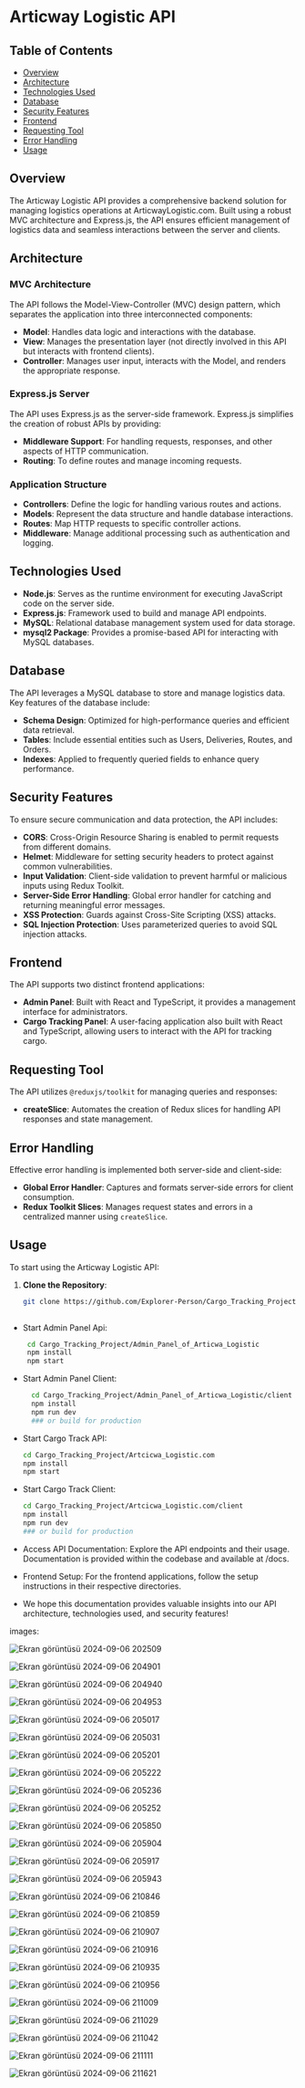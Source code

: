 # Articway Logistic API

## Table of Contents
- [Overview](#overview)
- [Architecture](#architecture)
- [Technologies Used](#technologies-used)
- [Database](#database)
- [Security Features](#security-features)
- [Frontend](#frontend)
- [Requesting Tool](#requesting-tool)
- [Error Handling](#error-handling)
- [Usage](#usage)

## Overview

The Articway Logistic API provides a comprehensive backend solution for managing logistics operations at ArticwayLogistic.com. Built using a robust MVC architecture and Express.js, the API ensures efficient management of logistics data and seamless interactions between the server and clients.

## Architecture

### MVC Architecture

The API follows the Model-View-Controller (MVC) design pattern, which separates the application into three interconnected components:

- **Model**: Handles data logic and interactions with the database.
- **View**: Manages the presentation layer (not directly involved in this API but interacts with frontend clients).
- **Controller**: Manages user input, interacts with the Model, and renders the appropriate response.

### Express.js Server

The API uses Express.js as the server-side framework. Express.js simplifies the creation of robust APIs by providing:

- **Middleware Support**: For handling requests, responses, and other aspects of HTTP communication.
- **Routing**: To define routes and manage incoming requests.

### Application Structure

- **Controllers**: Define the logic for handling various routes and actions.
- **Models**: Represent the data structure and handle database interactions.
- **Routes**: Map HTTP requests to specific controller actions.
- **Middleware**: Manage additional processing such as authentication and logging.

## Technologies Used

- **Node.js**: Serves as the runtime environment for executing JavaScript code on the server side.
- **Express.js**: Framework used to build and manage API endpoints.
- **MySQL**: Relational database management system used for data storage.
- **mysql2 Package**: Provides a promise-based API for interacting with MySQL databases.

## Database

The API leverages a MySQL database to store and manage logistics data. Key features of the database include:

- **Schema Design**: Optimized for high-performance queries and efficient data retrieval.
- **Tables**: Include essential entities such as Users, Deliveries, Routes, and Orders.
- **Indexes**: Applied to frequently queried fields to enhance query performance.

## Security Features

To ensure secure communication and data protection, the API includes:

- **CORS**: Cross-Origin Resource Sharing is enabled to permit requests from different domains.
- **Helmet**: Middleware for setting security headers to protect against common vulnerabilities.
- **Input Validation**: Client-side validation to prevent harmful or malicious inputs using Redux Toolkit.
- **Server-Side Error Handling**: Global error handler for catching and returning meaningful error messages.
- **XSS Protection**: Guards against Cross-Site Scripting (XSS) attacks.
- **SQL Injection Protection**: Uses parameterized queries to avoid SQL injection attacks.

## Frontend

The API supports two distinct frontend applications:

- **Admin Panel**: Built with React and TypeScript, it provides a management interface for administrators.
- **Cargo Tracking Panel**: A user-facing application also built with React and TypeScript, allowing users to interact with the API for tracking cargo.

## Requesting Tool

The API utilizes `@reduxjs/toolkit` for managing queries and responses:

- **createSlice**: Automates the creation of Redux slices for handling API responses and state management.

## Error Handling

Effective error handling is implemented both server-side and client-side:

- **Global Error Handler**: Captures and formats server-side errors for client consumption.
- **Redux Toolkit Slices**: Manages request states and errors in a centralized manner using `createSlice`.

## Usage

To start using the Articway Logistic API:

1. **Clone the Repository**:
   ```bash
   git clone https://github.com/Explorer-Person/Cargo_Tracking_Project.git
  
* Start Admin Panel Api:
  ```bash
   cd Cargo_Tracking_Project/Admin_Panel_of_Articwa_Logistic
   npm install
   npm start

* Start Admin Panel Client:
  ```bash
    cd Cargo_Tracking_Project/Admin_Panel_of_Articwa_Logistic/client
    npm install
    npm run dev
    ### or build for production


* Start Cargo Track API:
   ```bash
   cd Cargo_Tracking_Project/Artcicwa_Logistic.com
   npm install
   npm start

* Start Cargo Track Client:
   ```bash
   cd Cargo_Tracking_Project/Artcicwa_Logistic.com/client
   npm install
   npm run dev
   ### or build for production

* Access API Documentation: 
Explore the API endpoints and their usage. Documentation is provided within the codebase and available at /docs.

* Frontend Setup: 
For the frontend applications, follow the setup instructions in their respective directories.

- We hope this documentation provides valuable insights into our API architecture, technologies used, and security features!


images:

![Ekran görüntüsü 2024-09-06 202509](https://github.com/user-attachments/assets/47072c9c-975b-43e9-8a17-dceb47ed0405)

![Ekran görüntüsü 2024-09-06 204901](https://github.com/user-attachments/assets/22e3da29-d2c4-489e-aac8-eee2beea6c60)

![Ekran görüntüsü 2024-09-06 204940](https://github.com/user-attachments/assets/8a045014-63f5-48ce-9119-c75b857109eb)

![Ekran görüntüsü 2024-09-06 204953](https://github.com/user-attachments/assets/9fcd1433-ffbc-40c5-b433-67e5d7408847)

![Ekran görüntüsü 2024-09-06 205017](https://github.com/user-attachments/assets/16b4f4af-6a0a-487b-bae8-4d4628430117)

![Ekran görüntüsü 2024-09-06 205031](https://github.com/user-attachments/assets/17c4f61f-047e-4e00-8f13-2fbb34c48150)

![Ekran görüntüsü 2024-09-06 205201](https://github.com/user-attachments/assets/b8ed78d3-e57f-41b4-940d-81506e79f287)

![Ekran görüntüsü 2024-09-06 205222](https://github.com/user-attachments/assets/814d30fb-3cc3-421b-b42b-4b2a06799fb0)

![Ekran görüntüsü 2024-09-06 205236](https://github.com/user-attachments/assets/17ba181c-3aa5-4eb5-bfb6-ebd7e54f2567)

![Ekran görüntüsü 2024-09-06 205252](https://github.com/user-attachments/assets/78ae6c13-5706-412d-96d7-46058adb82c2)

![Ekran görüntüsü 2024-09-06 205850](https://github.com/user-attachments/assets/6d66547e-2e98-4ad0-b16e-69ddcb300859)

![Ekran görüntüsü 2024-09-06 205904](https://github.com/user-attachments/assets/01cbde84-fea2-4755-bbe4-0574c3312b81)

![Ekran görüntüsü 2024-09-06 205917](https://github.com/user-attachments/assets/c7b4d327-6c24-476f-8378-23b71e326671)

![Ekran görüntüsü 2024-09-06 205943](https://github.com/user-attachments/assets/3e4f23d2-a890-4c2e-b1d0-2c0e68dbaf94)

![Ekran görüntüsü 2024-09-06 210846](https://github.com/user-attachments/assets/87c46918-3578-442e-9d81-967894c65be6)

![Ekran görüntüsü 2024-09-06 210859](https://github.com/user-attachments/assets/36b4b1f3-ebe8-436d-b3ed-038bfc86bad4)

![Ekran görüntüsü 2024-09-06 210907](https://github.com/user-attachments/assets/a4cec304-d480-42d6-9213-b9465d8db585)

![Ekran görüntüsü 2024-09-06 210916](https://github.com/user-attachments/assets/3af6c25c-a959-4895-bd3e-c4a749911eab)

![Ekran görüntüsü 2024-09-06 210935](https://github.com/user-attachments/assets/6c10ab04-3778-4cd8-8607-2059a309a101)

![Ekran görüntüsü 2024-09-06 210956](https://github.com/user-attachments/assets/28304b3a-9fd8-46e3-90eb-8962c7bc7e61)

![Ekran görüntüsü 2024-09-06 211009](https://github.com/user-attachments/assets/f3f1d363-f9ee-4147-9dd3-458053872264)

![Ekran görüntüsü 2024-09-06 211029](https://github.com/user-attachments/assets/fff75e24-cde9-499f-83f0-af4fbb4e8a1c)

![Ekran görüntüsü 2024-09-06 211042](https://github.com/user-attachments/assets/c23eb125-c32a-4230-85ec-a0eac17eea60)

![Ekran görüntüsü 2024-09-06 211111](https://github.com/user-attachments/assets/75a844b1-4293-462d-8d19-982d1d6c790a)

![Ekran görüntüsü 2024-09-06 211621](https://github.com/user-attachments/assets/d6f874f1-5c79-43a8-b400-b144f29f124b)























